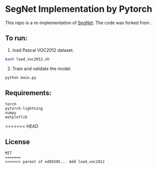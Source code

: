 # SegNet Implementation by Pytorch #
This repo is a re-implementation of [SegNet](https://arxiv.org/abs/1511.00561). The code was forked from []().

## To run:
1. load Pascal VOC2012 dataset. 
```bash
bash load_voc2012.sh
```
2. Train and validate the model.

```bash
python main.py
```

## Requirements:
```
torch
pytorch-lightning
numpy
matplotlib
```

<<<<<<< HEAD
## License
```
MIT
=======
>>>>>>> parent of ed85585... Add load_voc2012
```
